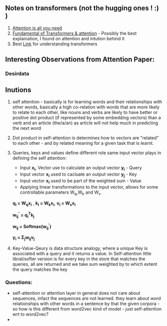 ## Notes on transformers (not the hugging ones ! :) )


1. [Attention is all you need](https://arxiv.org/pdf/1706.03762.pdf)
2. [Fundamental of Transformers & attention](http://peterbloem.nl/blog/transformers) - Possibly the best explaination, I found on attention and intution behind it
3. Best [Link](http://peterbloem.nl/blog/transformers) for understanding transformers

## Interesting Observations from Attention Paper:
### Desirdata

## Inutions

1. self attention - basically is for learning words and their relationships with other words, basically a high co-relation with words that are more likely to relate to each other, like nouns and verbs are likely to have better or positive dot product (if represented by some embedding vectors) than a verb and an article (the/a/an) as article will not help much in predicting the next word
2. Dot product in self-attention is determines how to vectors are "related" to each other - and by related meaning for a given task that is learnt.
3. Queries, keys and values define different role same input vector plays in defining the self attention:
      - Input **x<sub>i</sub>**, Vector use to calculate an output vector **y<sub>i</sub>**  - Query
      - Input vector **x<sub>i</sub>** used to cacluate an output vector **y<sub>j</sub>**  - Key
      - Input vector **x<sub>i</sub>** used to be part of the weighted sum  - Value
      - Applying linear transformations to the input vector, allows for some controllable parameters W<sub>q</sub>,W<sub>k</sub> and W<sub>v</sub>
     
     **q<sub>i</sub> = W<sub>q</sub>x<sub>i</sub>**    , **k<sub>i</sub> = W<sub>k</sub>x<sub>i</sub>**, **v<sub>i</sub> = W<sub>v</sub>x<sub>i</sub>**
     
     **w<sub>ij</sub><sup>'</sup> = q<sub>i</sub><sup>T</sup>k<sub>j</sub>**
     
     **w<sub>ij</sub> = Softmax(w<sub>ij</sub><sup>'</sup>)**
     
     **y<sub>i</sub> = &Sigma;<sub>j</sub>w<sub>ij</sub>v<sub>j</sub>**

4. Key-Value-Qeury is data structure analogy, where a unique Key is associated with a query and it returns a value. In Self-attention little libral/softer version is for every key in the store that matches the queries, all are returned and we take sum weighted by to which extent the query matches the key

### Questions:
- self-attention or attention layer in general does not care about sequences, infact the sequences are not learned. they learn about word relationships with other words in a sentence by that the given corpora - so how is this different from word2vec kind of model - just self-attention wrt to word2vec?
- 
